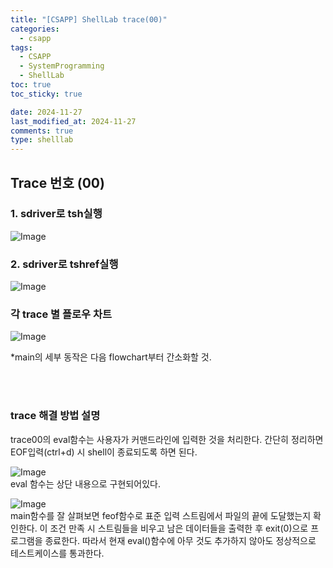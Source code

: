 ```yaml
---
title: "[CSAPP] ShellLab trace(00)"
categories:
  - csapp
tags:
  - CSAPP
  - SystemProgramming
  - ShellLab
toc: true
toc_sticky: true

date: 2024-11-27
last_modified_at: 2024-11-27
comments: true
type: shelllab
---
```






## Trace 번호 (00)

### 1. sdriver로 tsh실행
![Image](https://github.com/user-attachments/assets/384ea7ff-7e3b-411d-9eb8-72eae9ccb5a5)

### 2. sdriver로 tshref실행
![Image](https://github.com/user-attachments/assets/dce6448b-96fe-4694-9274-33f19b01efab)



### 각 trace 별 플로우 차트
![Image](https://github.com/user-attachments/assets/927cd8a6-8b33-4812-a2da-795bf11b46d5)

*main의 세부 동작은 다음 flowchart부터 간소화할 것.

<br><br>

### trace 해결 방법 설명

trace00의 eval함수는 사용자가 커맨드라인에 입력한 것을 처리한다.
간단히 정리하면 EOF입력(ctrl+d) 시 shell이 종료되도록 하면 된다.

![Image](https://github.com/user-attachments/assets/97a10c9c-8fda-4236-b2c0-1b27a1a14d3f)
<br>eval 함수는 상단 내용으로 구현되어있다.

![Image](https://github.com/user-attachments/assets/9505c30d-87e8-4c95-be45-f5274c60ffe5)
<br>main함수를 잘 살펴보면 feof함수로 표준 입력 스트림에서 파일의 끝에 도달했는지 확인한다. 이 조건 만족 시 스트림들을 비우고 남은 데이터들을 출력한 후 exit(0)으로 프로그램을 종료한다. 따라서 현재 eval()함수에 아무 것도 추가하지 않아도 정상적으로 테스트케이스를 통과한다.

<br><br>